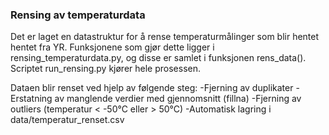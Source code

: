 
### Rensing av temperaturdata
Det er laget en datastruktur for å rense temperaturmålinger som blir hentet  hentet fra YR.
Funksjonene som gjør dette ligger i rensing_temperaturdata.py, og disse er samlet i funksjonen rens_data(). 
Scriptet run_rensing.py kjører hele prosessen.

Dataen blir renset ved hjelp av følgende steg:
-Fjerning av duplikater
-Erstatning av manglende verdier med gjennomsnitt (fillna)
-Fjerning av outliers (temperatur < -50°C eller > 50°C)
-Automatisk lagring i data/temperatur_renset.csv
